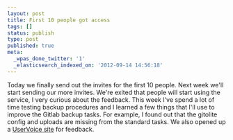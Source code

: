 ```yaml
---
layout: post
title: First 10 people got access
tags: []
status: publish
type: post
published: true
meta:
  _wpas_done_twitter: '1'
  _elasticsearch_indexed_on: '2012-09-14 14:56:18'
---
```

Today we finally send out the invites for the first 10 people. Next week we'll start sending our more invites. We're exited that people will start using the service, I very curious about the feedback. This week I've spend a lot of time testing backup procedures and I learned a few things that I'll use to improve the Gitlab backup tasks. For example, I found out that the gitolite config and uploads are missing from the standard tasks. We also opened up a [UserVoice site](https://gitlab.uservoice.com/) for feedback.